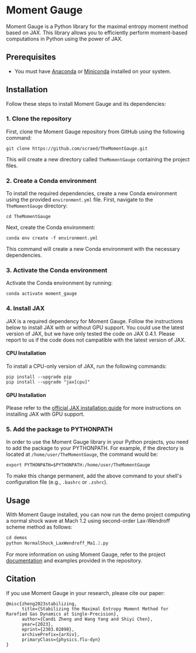 # Moment Gauge

Moment Gauge is a Python library for the maximal entropy moment method based on JAX. This library allows you to efficiently perform moment-based computations in Python using the power of JAX.

## Prerequisites

- You must have [Anaconda](https://www.anaconda.com/products/distribution) or [Miniconda](https://docs.conda.io/en/latest/miniconda.html) installed on your system.

## Installation

Follow these steps to install Moment Gauge and its dependencies:

### 1. Clone the repository

First, clone the Moment Gauge repository from GitHub using the following command:

```
git clone https://github.com/scraed/TheMomentGauge.git
```

This will create a new directory called `TheMomentGauge` containing the project files.

### 2. Create a Conda environment

To install the required dependencies, create a new Conda environment using the provided `environment.yml` file. First, navigate to the `TheMomentGauge` directory:

```
cd TheMomentGauge
```

Next, create the Conda environment:

```
conda env create -f environment.yml
```

This command will create a new Conda environment with the necessary dependencies.

### 3. Activate the Conda environment

Activate the Conda environment by running:

```
conda activate moment_gauge
```

### 4. Install JAX

JAX is a required dependency for Moment Gauge. Follow the instructions below to install JAX with or without GPU support. You could use the latest version of JAX, but we have only tested the code on JAX 0.4.1. Please report to us if the code does not campatible with the latest version of JAX.

#### CPU Installation

To install a CPU-only version of JAX, run the following commands:

```
pip install --upgrade pip
pip install --upgrade "jax[cpu]"
```

#### GPU Installation 

Please refer to the [official JAX installation guide](https://github.com/google/jax#installation) for more instructions on installing JAX with GPU support.

### 5. Add the package to PYTHONPATH

In order to use the Moment Gauge library in your Python projects, you need to add the package to your PYTHONPATH. For example, if the directory is located at `/home/user/TheMomentGauge`, the command would be:

```
export PYTHONPATH=$PYTHONPATH:/home/user/TheMomentGauge
```

To make this change permanent, add the above command to your shell's configuration file (e.g., `.bashrc` or `.zshrc`).

## Usage

With Moment Gauge installed, you can now run the demo project computing a normal shock wave at Mach 1.2 using second-order Lax-Wendroff scheme method as follows:

```python
cd demos
python NormalShock_LaxWendroff_Ma1.2.py
```

For more information on using Moment Gauge, refer to the project [documentation](https://scraed.github.io/TheMomentGauge/) and examples provided in the repository.

## Citation

If you use Moment Gauge in your research, please cite our paper:

```
@misc{zheng2023stabilizing,
      title={Stabilizing the Maximal Entropy Moment Method for Rarefied Gas Dynamics at Single-Precision},
      author={Candi Zheng and Wang Yang and Shiyi Chen},
      year={2023},
      eprint={2303.02898},
      archivePrefix={arXiv},
      primaryClass={physics.flu-dyn}
}
```